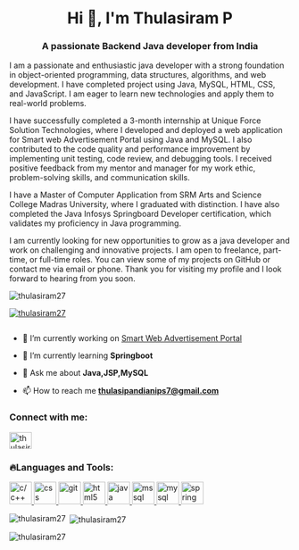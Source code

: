 <h1 align="center">Hi 👋, I'm Thulasiram P</h1>
<h3 align="center">A passionate Backend Java developer from India</h3>
<p align="left">I am a passionate and enthusiastic java developer with a strong foundation in object-oriented programming, data structures, algorithms, and web development. I have completed project using Java, MySQL, HTML, CSS, and JavaScript. I am eager to learn new technologies and apply them to real-world problems.

I have successfully completed a 3-month internship at Unique Force Solution Technologies, where I developed and deployed a web application for Smart web Advertisement Portal using Java and MySQL. I also contributed to the code quality and performance improvement by implementing unit testing, code review, and debugging tools. I received positive feedback from my mentor and manager for my work ethic, problem-solving skills, and communication skills.

I have a Master of Computer Application from SRM Arts and Science College Madras University, where I graduated with distinction. I have also completed the Java Infosys Springboard Developer certification, which validates my proficiency in Java programming.

I am currently looking for new opportunities to grow as a java developer and work on challenging and innovative projects. I am open to freelance, part-time, or full-time roles. You can view some of my projects on GitHub or contact me via email or phone. Thank you for visiting my profile and I look forward to hearing from you soon.</p>

<p align="left"> <img src="https://komarev.com/ghpvc/?username=thulasiram27&label=Profile%20views&color=0e75b6&style=flat" alt="thulasiram27" /> </p>

<p align="left"> <a href="https://github.com/ryo-ma/github-profile-trophy"><img src="https://github-profile-trophy.vercel.app/?username=thulasiram27" alt="thulasiram27" /></a> </p>

<p align="left"> <a href="https://twitter.com/" target="blank"><img src="https://img.shields.io/twitter/follow/?logo=twitter&style=for-the-badge" alt="" /></a> </p>

- 🔭 I’m currently working on [Smart Web Advertisement Portal](https://github.com/Thulasiram27/advertising-portal)

- 🌱 I’m currently learning **Springboot**

- 💬 Ask me about **Java,JSP,MySQL**

- 📫 How to reach me **thulasipandianips7@gmail.com**


<h3 align="left">Connect with me:</h3>
<p align="left">
<a href="https://www.linkedin.com/in/thulasiram-p/" target="blank"><img align="center" src="https://cdn-icons-png.flaticon.com/512/3536/3536505.png" alt="thulasiram-p" height="30" width="40" /></a>
</p>

<h3 align="left">🔥Languages and Tools:</h3>
<p align="left"> <a href="https://www.cprogramming.com/" target="_blank" rel="noreferrer"> <img src="https://upload.wikimedia.org/wikipedia/commons/1/18/C_Programming_Language.svg" alt="c/c++" width="40" height="40"/> </a> <a href="https://www.w3schools.com/css/" target="_blank" rel="noreferrer"> <img src="https://upload.wikimedia.org/wikipedia/commons/d/d5/CSS3_logo_and_wordmark.svg" alt="css" width="40" height="40"/> </a> <a href="https://git-scm.com/" target="_blank" rel="noreferrer"> <img src="https://www.vectorlogo.zone/logos/git-scm/git-scm-icon.svg" alt="git" width="40" height="40"/> </a> <a href="https://www.w3.org/html/" target="_blank" rel="noreferrer"> <img src="https://static.javatpoint.com/htmlpages/images/html-tutorial.png" alt="html5" width="40" height="40"/> </a> <a href="https://www.java.com" target="_blank" rel="noreferrer"> <img src="https://upload.wikimedia.org/wikipedia/en/3/30/Java_programming_language_logo.svg" alt="java" width="40" height="40"/> </a> <a href="https://www.microsoft.com/en-us/sql-server" target="_blank" rel="noreferrer"> <img src="https://www.svgrepo.com/show/303229/microsoft-sql-server-logo.svg" alt="mssql" width="40" height="40"/> </a> <a href="https://www.mysql.com/" target="_blank" rel="noreferrer"> <img src="https://upload.wikimedia.org/wikipedia/commons/b/b2/Database-mysql.svg" alt="mysql" width="40" height="40"/> </a> <a href="https://spring.io/" target="_blank" rel="noreferrer"> <img src="https://www.vectorlogo.zone/logos/springio/springio-icon.svg" alt="spring" width="40" height="40"/> </a> </p>

<p><img align="left" src="https://github-readme-stats.vercel.app/api/top-langs?username=thulasiram27&show_icons=true&locale=en&layout=compact" alt="thulasiram27" /></p>

<p>&nbsp;<img align="center" src="https://github-readme-stats.vercel.app/api?username=thulasiram27&show_icons=true&locale=en" alt="thulasiram27" /></p>

<p><img align="center" src="https://github-readme-streak-stats.herokuapp.com/?user=thulasiram27&" alt="thulasiram27" /></p>
